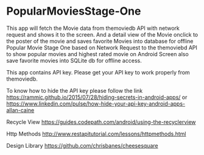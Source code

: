 # PopularMoviesStage-One
This app will fetch the Movie data from themoviedb API with network request and shows it to the screen. And a detail view of the Movie onclick to the poster of the movie and saves favorite Movies into database for offline
Popular Movie Stage One based on Network Request to the themoviebd API to show popular movies and highest rated movie on Android Screen also save favorite movies into SQLite db for offline access.

This app contains API key. Please get your API key to work properly from themoviedb.

To know how to hide the API key please follow the link https://rammic.github.io/2015/07/28/hiding-secrets-in-android-apps/ or https://www.linkedin.com/pulse/how-hide-your-api-key-android-apps-allan-caine

Recycle View https://guides.codepath.com/android/using-the-recyclerview

Http Methods http://www.restapitutorial.com/lessons/httpmethods.html

Design Library https://github.com/chrisbanes/cheesesquare
